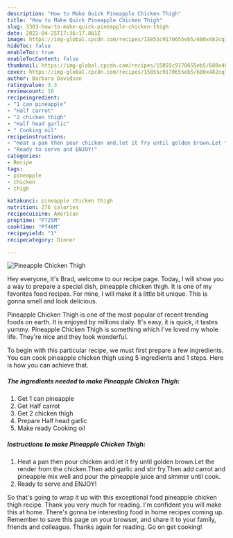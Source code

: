 ```yaml
---
description: "How to Make Quick Pineapple Chicken Thigh"
title: "How to Make Quick Pineapple Chicken Thigh"
slug: 3303-how-to-make-quick-pineapple-chicken-thigh
date: 2022-04-25T17:36:17.861Z
image: https://img-global.cpcdn.com/recipes/15855c9170655eb5/680x482cq70/pineapple-chicken-thigh-recipe-main-photo.jpg
hideToc: false
enableToc: true
enableTocContent: false
thumbnail: https://img-global.cpcdn.com/recipes/15855c9170655eb5/680x482cq70/pineapple-chicken-thigh-recipe-main-photo.jpg
cover: https://img-global.cpcdn.com/recipes/15855c9170655eb5/680x482cq70/pineapple-chicken-thigh-recipe-main-photo.jpg
author: Barbara Davidson
ratingvalue: 3.3
reviewcount: 16
recipeingredient:
- "1 can pineapple"
- "Half carrot"
- "2 chicken thigh"
- "Half head garlic"
- " Cooking oil"
recipeinstructions:
- "Heat a pan then pour chicken and.let it fry until golden brown.Let the render from the chicken.Then add garlic and stir fry.Then add carrot and pineapple mix well and pour the pineapple juice and simmer until cook."
- "Ready to serve and ENJOY!"
categories:
- Recipe
tags:
- pineapple
- chicken
- thigh

katakunci: pineapple chicken thigh 
nutrition: 276 calories
recipecuisine: American
preptime: "PT25M"
cooktime: "PT46M"
recipeyield: "1"
recipecategory: Dinner

---
```



![Pineapple Chicken Thigh](https://img-global.cpcdn.com/recipes/15855c9170655eb5/680x482cq70/pineapple-chicken-thigh-recipe-main-photo.jpg)

Hey everyone, it's Brad, welcome to our recipe page. Today, I will show you a way to prepare a special dish, pineapple chicken thigh. It is one of my favorites food recipes. For mine, I will make it a little bit unique. This is gonna smell and look delicious.



Pineapple Chicken Thigh is one of the most popular of recent trending foods on earth. It is enjoyed by millions daily. It's easy, it is quick, it tastes yummy. Pineapple Chicken Thigh is something which I've loved my whole life. They're nice and they look wonderful.


To begin with this particular recipe, we must first prepare a few ingredients. You can cook pineapple chicken thigh using 5 ingredients and 1 steps. Here is how you can achieve that.

<!--inarticleads1-->

##### The ingredients needed to make Pineapple Chicken Thigh:

1. Get 1 can pineapple
1. Get Half carrot
1. Get 2 chicken thigh
1. Prepare Half head garlic
1. Make ready  Cooking oil




<!--inarticleads2-->

##### Instructions to make Pineapple Chicken Thigh:

1. Heat a pan then pour chicken and.let it fry until golden brown.Let the render from the chicken.Then add garlic and stir fry.Then add carrot and pineapple mix well and pour the pineapple juice and simmer until cook.
1. Ready to serve and ENJOY!



So that's going to wrap it up with this exceptional food pineapple chicken thigh recipe. Thank you very much for reading. I'm confident you will make this at home. There's gonna be interesting food in home recipes coming up. Remember to save this page on your browser, and share it to your family, friends and colleague. Thanks again for reading. Go on get cooking!
